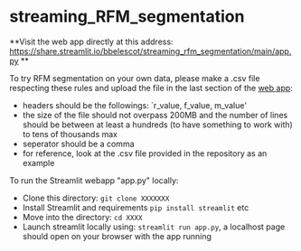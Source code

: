# streaming_RFM_segmentation

**Visit the web app directly at this address: https://share.streamlit.io/bbelescot/streaming_rfm_segmentation/main/app.py **

To try RFM segmentation on your own data, please make a .csv file respecting these rules and upload the file in the last section of the [web app](https://share.streamlit.io/bbelescot/streaming_rfm_segmentation/main/app.py):
- headers should be the followings: `r_value, f_value, m_value'
- the size of the file should not overpass 200MB and the number of lines should be between at least a hundreds (to have something to work with) to tens of thousands max
- seperator should be a comma
- for reference, look at the .csv file provided in the repository as an example


To run the Streamlit webapp "app.py" locally: 

- Clone this directory: `git clone XXXXXXX`
- Install Streamlit and requirements `pip install streamlit` etc
- Move into the directory: `cd XXXX`
- Launch streamlit locally using: `streamlit run app.py`, a localhost page should open on your browser with the app running

